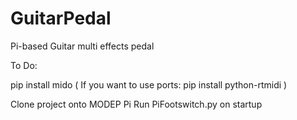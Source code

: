 # GuitarPedal
Pi-based Guitar multi effects pedal

To Do:


pip install mido ( If you want to use ports: pip install python-rtmidi )

Clone project onto MODEP Pi
Run PiFootswitch.py on startup